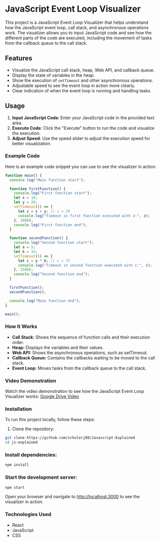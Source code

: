 # JavaScript Event Loop Visualizer

This project is a JavaScript Event Loop Visualizer that helps understand how the JavaScript event loop, call stack, and asynchronous operations work. The visualizer allows you to input JavaScript code and see how the different parts of the code are executed, including the movement of tasks from the callback queue to the call stack.

## Features

- Visualize the JavaScript call stack, heap, Web API, and callback queue.
- Display the state of variables in the heap.
- Show the execution of `setTimeout` and other asynchronous operations.
- Adjustable speed to see the event loop in action more clearly.
- Clear indication of when the event loop is running and handling tasks.

## Usage

1. **Input JavaScript Code**: Enter your JavaScript code in the provided text area.
2. **Execute Code**: Click the "Execute" button to run the code and visualize the execution.
3. **Adjust Speed**: Use the speed slider to adjust the execution speed for better visualization.

### Example Code

Here is an example code snippet you can use to see the visualizer in action:

```javascript
function main() {
  console.log("Main function start");

  function firstFunction() {
    console.log("First function start");
    let x = 10;
    let y = 20;
    setTimeout(() => {
      let z = x + y; // z = 30
      console.log("Timeout in first function executed with z:", z);
    }, 1000);
    console.log("First function end");
  }

  function secondFunction() {
    console.log("Second function start");
    let a = 5;
    let b = 15;
    setTimeout(() => {
      let c = a * b; // c = 75
      console.log("Timeout in second function executed with c:", c);
    }, 1500);
    console.log("Second function end");
  }

  firstFunction();
  secondFunction();

  console.log("Main function end");
}

main();
```

### How It Works
- **Call Stack:** Shows the sequence of function calls and their execution order.
- **Heap:** Displays the variables and their values.
- **Web API:** Shows the asynchronous operations, such as setTimeout.
- **Callback Queue:** Contains the callbacks waiting to be moved to the call stack.
- **Event Loop:** Moves tasks from the callback queue to the call stack.

### Video Demonstration
Watch the video demonstration to see how the JavaScript Event Loop Visualizer works: [Google Drive Video](https://drive.google.com/file/d/113qOzY8wxHe_ckgYUhh7MgKCYOC_st99/view)

### Installation
To run this project locally, follow these steps:

1. Clone the repository:

```bash
git clone https://github.com/schulerj89/Javascript-Explained
cd js-explained
```
### Install dependencies:

```bash
npm install
```

### Start the development server:

```bash
npm start
```
Open your browser and navigate to [http://localhost:3000](http://localhost:3000) to see the visualizer in action.

### Technologies Used
- React
- JavaScript
- CSS